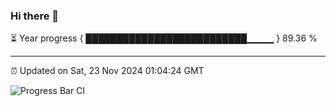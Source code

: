 ### Hi there 👋

⏳ Year progress { ██████████████████████████▁▁▁▁ } 89.36 %

---

⏰ Updated on Sat, 23 Nov 2024 01:04:24 GMT

![Progress Bar CI](https://github.com/liununu/liununu/workflows/Progress%20Bar%20CI/badge.svg)
